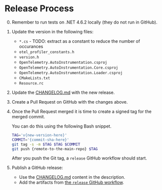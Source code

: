 # Release Process

0. Remember to run tests on .NET 4.6.2 locally (they do not run in GitHub).

1. Update the version in the following files:

   - `*.cs` - TODO: extract as a constant to reduce the number of occurances
   - `otel_profiler_constants.h`
   - `version.h`
   - `OpenTelemetry.AutoInstrumentation.csproj`
   - `OpenTelemetry.AutoInstrumentation.Core.csproj`
   - `OpenTelemetry.AutoInstrumentation.Loader.csproj`
   - `CMakeLists.txt`
   - `Resource.rc`

2. Update the [CHANGELOG.md](../CHANGELOG.md) with the new release.

3. Create a Pull Request on GitHub with the changes above.

4. Once the Pull Request merged
   it is time to create a signed tag for the merged commit.

   You can do this using the following Bash snippet.

   ```bash
   TAG='v{new-version-here}'
   COMMIT='{commit-sha-here}'
   git tag -s -m $TAG $TAG $COMMIT
   git push {remote-to-the-main-repo} $TAG
   ```

   After you push the Git tag, a `release` GitHub workflow should start.

5. Publish a GitHub release:

   - Use the [CHANGELOG.md](../CHANGELOG.md) content in the description.
   - Add the artifacts from [the `release` GitHub workflow](https://github.com/open-telemetry/opentelemetry-dotnet-instrumentation/actions/workflows/release.yml).
